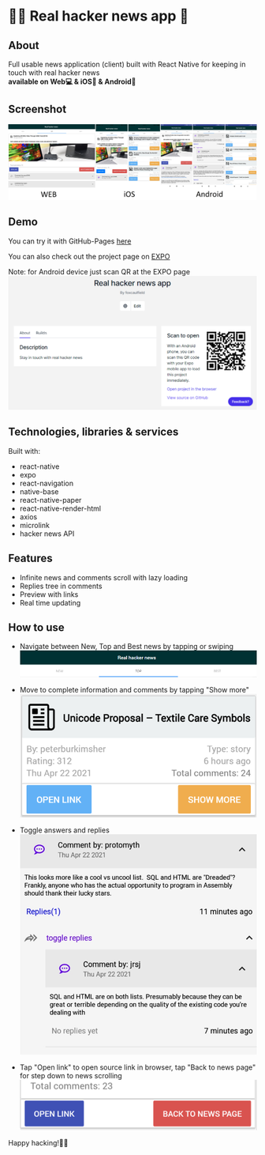 # 🐱‍👤 Real hacker news app 📰

## About

Full usable news application (client) built with React Native for keeping in
touch with real hacker news  
 **available on Web💻 & iOS🍏 & Android📱**

## Screenshot

![](./screenshots/screenshotMain4.png)

## Demo

You can try it with GitHub-Pages
[here](https://foxcaulfield.github.io/real-hacker-news-app/)

You can also check out the project page on [EXPO](https://expo.io/@foxcaulfield/projects/real-hacker-news-app)
 
 Note: for Android device just scan QR at the EXPO page  
 ![](./screenshots/screenshotExpo2.png)

## Technologies, libraries & services

Built with:

- react-native
- expo
- react-navigation
- native-base
- react-native-paper
- react-native-render-html
- axios
- microlink
- hacker news API

## Features

- Infinite news and comments scroll with lazy loading
- Replies tree in comments
- Preview with links
- Real time updating

## How to use

- Navigate between New, Top and Best news by tapping or swiping
  ![](./screenshots/screenshotTabs.png)

- Move to complete information and comments by tapping "Show more"
  ![](./screenshots/screenshotShowMore.png)

- Toggle answers and replies  
  ![](./screenshots/screenshotReplies.png)

- Tap "Open link" to open source link in browser, tap "Back to news page" for
  step down to news scrolling  
   ![](./screenshots/screenshotOpenLink.png)

Happy hacking!🐱‍👤
